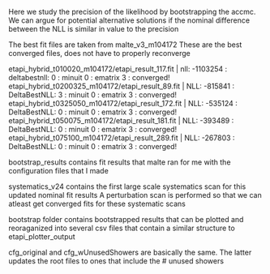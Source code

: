 Here we study the precision of the likelihood by bootstrapping the accmc. We can argue for potential alternative solutions if the nominal difference between the NLL is similar in value to the precision


The best fit files are taken from malte_v3_m104172
These are the best converged files, does not have to properly reconverge

etapi_hybrid_t010020_m104172/etapi_result_117.fit | nll: -1103254 : deltabestnll: 0 : minuit 0 : ematrix 3 : converged!
etapi_hybrid_t0200325_m104172/etapi_result_89.fit | NLL: -815841 : DeltaBestNLL: 3 : minuit 0 : ematrix 3 : converged!
etapi_hybrid_t0325050_m104172/etapi_result_172.fit | NLL: -535124 : DeltaBestNLL: 0 : minuit 0 : ematrix 3 : converged!
etapi_hybrid_t050075_m104172/etapi_result_181.fit | NLL: -393489 : DeltaBestNLL: 0 : minuit 0 : ematrix 3 : converged!
etapi_hybrid_t075100_m104172/etapi_result_289.fit | NLL: -267803 : DeltaBestNLL: 0 : minuit 0 : ematrix 3 : converged!

bootstrap_results contains fit results that malte ran for me with the configuration files that I made

systematics_v24 contains the first large scale systematics scan for this updated nominal fit results
A perturbation scan is performed so that we can atleast get converged fits for these systematic scans

bootstrap folder contains bootstrapped results that can be plotted and reoraganized into several csv files that contain a similar structure to etapi_plotter_output

cfg_original and cfg_wUnusedShowers are basically the same. The latter updates the root files to ones that include the # unused showers
